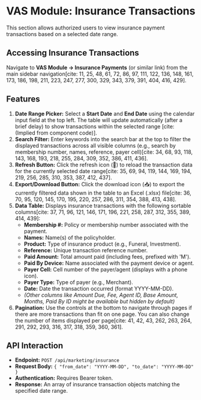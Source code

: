 # VAS Module: Insurance Transactions

This section allows authorized users to view insurance payment transactions based on a selected date range.

## Accessing Insurance Transactions

Navigate to **VAS Module -> Insurance Payments** (or similar link) from the main sidebar navigation[cite: 11, 25, 48, 61, 72, 86, 97, 111, 122, 136, 148, 161, 173, 186, 198, 211, 223, 247, 277, 300, 329, 343, 379, 391, 404, 416, 429].

## Features

1.  **Date Range Picker:** Select a **Start Date** and **End Date** using the calendar input field at the top left. The table will update automatically (after a brief delay) to show transactions within the selected range [cite: (Implied from component code)].
2.  **Search Filter:** Enter keywords into the search bar at the top to filter the displayed transactions across all visible columns (e.g., search by membership number, names, reference, payer cell)[cite: 34, 68, 93, 118, 143, 168, 193, 218, 255, 284, 309, 352, 386, 411, 436].
3.  **Refresh Button:** Click the refresh icon (🔄) to reload the transaction data for the currently selected date range[cite: 35, 69, 94, 119, 144, 169, 194, 219, 256, 285, 310, 353, 387, 412, 437].
4.  **Export/Download Button:** Click the download icon (📥) to export the currently filtered data shown in the table to an Excel (.xlsx) file[cite: 36, 70, 95, 120, 145, 170, 195, 220, 257, 286, 311, 354, 388, 413, 438].
5.  **Data Table:** Displays insurance transactions with the following sortable columns[cite: 37, 71, 96, 121, 146, 171, 196, 221, 258, 287, 312, 355, 389, 414, 439]:
    * **Membership #:** Policy or membership number associated with the payment.
    * **Names:** Name(s) of the policyholder.
    * **Product:** Type of insurance product (e.g., Funeral, Investment).
    * **Reference:** Unique transaction reference number.
    * **Paid Amount:** Total amount paid (including fees, prefixed with 'M').
    * **Paid By Device:** Name associated with the payment device or agent.
    * **Payer Cell:** Cell number of the payer/agent (displays with a phone icon).
    * **Payer Type:** Type of payer (e.g., Merchant).
    * **Date:** Date the transaction occurred (format YYYY-MM-DD).
    * *(Other columns like Amount Due, Fee, Agent ID, Base Amount, Months, Paid By ID might be available but hidden by default)*
6.  **Pagination:** Use the controls at the bottom to navigate through pages if there are more transactions than fit on one page. You can also change the number of items displayed per page[cite: 41, 42, 43, 262, 263, 264, 291, 292, 293, 316, 317, 318, 359, 360, 361].

## API Interaction

* **Endpoint:** `POST /api/marketing/insurance`
* **Request Body:** `{ "from_date": "YYYY-MM-DD", "to_date": "YYYY-MM-DD" }`
* **Authentication:** Requires Bearer token.
* **Response:** An array of insurance transaction objects matching the specified date range.